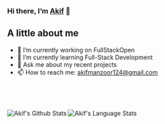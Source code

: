### Hi there, I’m [Akif][website] 👋

<!--
**adil/adil** is a ✨ _special_ ✨ repository because its `README.md` (this file) appears on your GitHub profile.

Here are some ideas to get you started:

- 🔭 I’m currently working on ...
- 🌱 I’m currently learning ...
- 👯 I’m looking to collaborate on ...
- 🤔 I’m looking for help with ...
- 💬 Ask me about ...
- 📫 How to reach me: ...
- 😄 Pronouns: ...
- ⚡ Fun fact: ...
-->

## A little about me
- 🔭 I’m currently working on FullStackOpen
- 🌱 I’m currently learning Full-Stack Development
- 💬 Ask me about my recent projects
- 📫 How to reach me: akifmanzoor124@gmail.com

## <br />

<img align="left" alt="Akif's Github Stats" src="https://github-readme-stats.vercel.app/api?username=AkifManzoor124&show_icons=true&hide_border=true" />

<img align="left" alt="Akif's Language Stats" src="https://github-readme-stats.vercel.app/api/top-langs/?username=AkifManzoor124&show_icons=true&hide_border=true" />

[linkedin]: https://www.linkedin.com/in/akif-manzoor/
[website]: https://akifmanzoor124.github.io/
